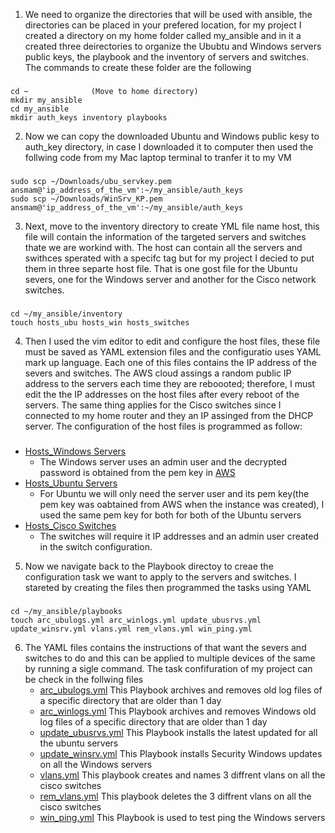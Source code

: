 1. We need to organize the directories that will be used with ansible, the directories can be placed in your prefered location, for my project I created a directory on my home folder called my_ansible and in it a created three deirectories to organize the Ububtu and Windows servers public keys, the playbook and the inventory of servers and switches. The commands to create these folder are the following
###
    cd ~              (Move to home directory)
    mkdir my_ansible
    cd my_ansible
    mkdir auth_keys inventory playbooks
    
 2. Now we can copy the downloaded Ubuntu and Windows public kesy to auth_key directory, in case I downloaded it to computer then used the follwing code from my Mac  laptop terminal to tranfer it to my VM
 ###
    sudo scp ~/Downloads/ubu_servkey.pem ansmam@'ip_address_of_the_vm':~/my_ansible/auth_keys
    sudo scp ~/Downloads/WinSrv_KP.pem ansmam@'ip_address_of_the_vm':~/my_ansible/auth_keys
 
 3. Next, move to the inventory directory to create YML file name host, this file will contain the information of the targeted servers and switches thate we are workind with. The host can contain all the servers and swithces sperated with a specifc tag but for my project I decied to put them in three separte host file. That is one gost file for the Ubuntu severs, one for the Windows server and another for the Cisco network switches.
 ###
    cd ~/my_ansible/inventory
    touch hosts_ubu hosts_win hosts_switches
4. Then I used the vim editor to edit and configure the host files, these file must be saved as YAML extension files and the configuratio uses YAML mark up language. Each one of this files contains the IP address of the severs and switches. The AWS cloud assings a random public IP address to the servers each time they are reboooted; therefore, I must edit the the IP addresses on the host files after every reboot of the servers. The same thing applies for the Cisco switches since I connected to my home router and they an IP assinged from the DHCP server. The configuration of the host files is programmed as follow:
###
  * [Hosts_Windows Servers](https://github.com/Noe-Vargas/IT-MNGT-Assitant/blob/001f49df4725b7c3ea72b68a2896ae554361b91c/inventory/hosts_win)
    + The Windows server uses an admin user and the decrypted password is obtained from the pem key in [AWS](https://aws.amazon.com/premiumsupport/knowledge-center/retrieve-windows-admin-password/)
  * [Hosts_Ubuntu Servers](https://github.com/Noe-Vargas/IT-MNGT-Assitant/blob/main/inventory/hosts_ubu)
    + For Ubuntu we will only need the server user and its pem key(the pem key was oabtained from AWS when the instance was created), I used the same pem key for both for both of the Ubuntu servers 
  * [Hosts_Cisco Switches](https://github.com/Noe-Vargas/IT-MNGT-Assitant/blob/main/inventory/hosts_switches)
    + The switches will require it IP addresses and an admin user created in the switch configuration.
 5. Now we navigate back to the Playbook directoy to creae the configuration task we want to apply to the servers and switches. I stareted by creating the files then programmed the tasks using YAML
 ###
    cd ~/my_ansible/playbooks
    touch arc_ubulogs.yml arc_winlogs.yml update_ubusrvs.yml update_winsrv.yml vlans.yml rem_vlans.yml win_ping.yml
 6. The YAML files contains the instructions of that want the severs and switches to do and this can be applied to multiple devices of the same by running a sigle command. The task confifuration of my project can be check in the follwing files
    *  [arc_ubulogs.yml](https://github.com/Noe-Vargas/IT-MNGT-Assitant/blob/main/playbooks/arc_ubulogs.yml) This Playbook archives and removes old log files of a specific directory that are older than 1 day
    *  [arc_winlogs.yml](https://github.com/Noe-Vargas/IT-MNGT-Assitant/blob/main/playbooks/arc_winlogs.yml) This Playbook archives and removes Windows old log files of a specific directory that are older than 1 day
    *  [update_ubusrvs.yml](https://github.com/Noe-Vargas/IT-MNGT-Assitant/blob/main/playbooks/update_ubusrvs.yml) This Playbook installs the latest updated for all the ubuntu servers
    *  [update_winsrv.yml](https://github.com/Noe-Vargas/IT-MNGT-Assitant/blob/main/playbooks/update_winsrv.yml) This Playbook installs Security Windows updates on all the Windows servers
    *  [vlans.yml](https://github.com/Noe-Vargas/IT-MNGT-Assitant/blob/main/playbooks/vlans.yml)  This playbook creates and names 3 diffrent vlans on all the cisco switches
    *  [rem_vlans.yml](https://github.com/Noe-Vargas/IT-MNGT-Assitant/blob/main/playbooks/rem_vlans.yml) This playbook deletes the 3 diffrent vlans on all the cisco switches
    *  [win_ping.yml](https://github.com/Noe-Vargas/IT-MNGT-Assitant/blob/main/playbooks/win_ping.yml) This Playbook is used to test ping the Windows servers
   
